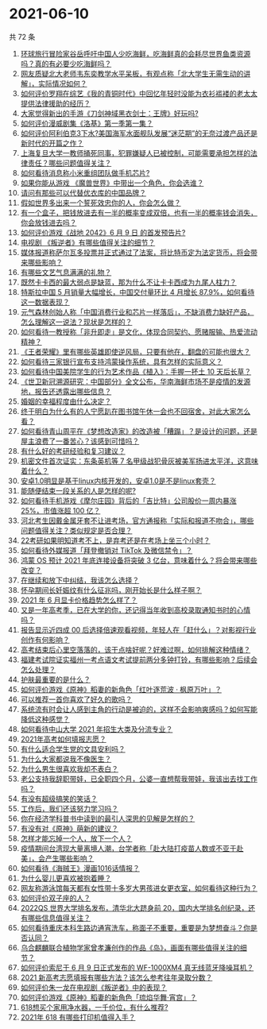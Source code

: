 # 2021-06-10

共 72 条

<!-- BEGIN -->
<!-- 最后更新时间 Thu Jun 10 2021 10:05:51 GMT+0800 (China Standard Time) -->

1. [环球旅行冒险家谷岳呼吁中国人少吃海鲜，吃海鲜真的会耗尽世界鱼类资源吗？真的有必要少吃海鲜吗？](https://www.zhihu.com/question/463886399)
2. [网友质疑北大老师韦东奕教学水平呆板，有观点称「北大学生无需生动的讲解」，实际情况如何？](https://www.zhihu.com/question/463589084)
3. [如何评价罗翔在综艺《我的青铜时代》中回忆年轻时没能为衣衫褴褛的老太太提供法律援助的经历？](https://www.zhihu.com/question/464013828)
4. [大家觉得新出的手游《刀剑神域黑衣剑士：王牌》好玩吗?](https://www.zhihu.com/question/464041915)
5. [如何评价漫威剧集《洛基》第一季第一集？](https://www.zhihu.com/question/464034803)
6. [如何评价阿利伯克3下水?美国海军水面舰队发展“迷茫期”的无奈过渡产品还是新时代的开篇之作？](https://www.zhihu.com/question/463924306)
7. [上海复旦大学一教师捅死同事，犯罪嫌疑人已被控制，可能需要承担怎样的法律责任？哪些问题值得关注？](https://www.zhihu.com/question/463773359)
8. [如何看待消息称小米重组团队做手机芯片?](https://www.zhihu.com/question/464043487)
9. [如果你能从游戏 《魔兽世界》中带出一个角色，你会选谁？](https://www.zhihu.com/question/462389624)
10. [请问有那些可以代替优衣库的中国品牌？](https://www.zhihu.com/question/451270885)
11. [假如世界多出来一个誓死效忠你的人，你会怎么做？](https://www.zhihu.com/question/462848357)
12. [有一个盒子，把钱放进去有一半的概率变成双倍，也有一半的概率钱会消失，你会放钱进去吗？](https://www.zhihu.com/question/463236177)
13. [如何评价游戏《战地 2042》6 月 9 日 的首发预告片?](https://www.zhihu.com/question/464165838)
14. [电视剧 《叛逆者》有哪些值得关注的细节？](https://www.zhihu.com/question/463726081)
15. [媒体报道称萨尔瓦多投票并正式通过了法案，将比特币定为法定货币，将会带来哪些影响？](https://www.zhihu.com/question/463566253)
16. [有哪些文艺气息满满的礼物？](https://www.zhihu.com/question/54909953)
17. [既然卡卡西的最大弱点是缺蓝，那为什么不让卡卡西成为九尾人柱力？](https://www.zhihu.com/question/459339714)
18. [特斯拉中国 5 月销量大幅增长，中国交付量环比 4 月增长
    87.9%，如何看待这一数据表现？](https://www.zhihu.com/question/463536427)
19. [元气森林创始人称「中国消费行业和芯片一样落后」，不缺消费力缺好产品，怎么理解这一说法？现状是怎样的？](https://www.zhihu.com/question/464022675)
20. [如何看待一教授称「非升即走」是文化，体现合同契约、愿赌服输、热爱流动精神？](https://www.zhihu.com/question/464057866)
21. [《王者荣耀》里有哪些英雄即使逆风局，只要有他在，翻盘的可能也很大？](https://www.zhihu.com/question/462971541)
22. [如何看待三家银行宣布支持鸿蒙操作系统，具有怎样的实际意义？](https://www.zhihu.com/question/463778303)
23. [如何看待中国美院学生的行为艺术作品《植入》：手握一抔土 10
    天后长草？](https://www.zhihu.com/question/463307719)
24. [《世卫新冠溯源研究：中国部分》全文公布，华南海鲜市场不是疫情的发源地，报告还透露出哪些信息？](https://www.zhihu.com/question/464006198)
25. [婚姻的幸福程度由什么决定？](https://www.zhihu.com/question/459300547)
26. [终于明白为什么有的人宁愿趴在图书馆午休一会也不回宿舍，对此大家怎么看？](https://www.zhihu.com/question/456455985)
27. [如何看待青山周平在《梦想改造家》的改造被「糟蹋」？是设计的问题，还是屋主浪费了一番苦心？该感到可惜吗？](https://www.zhihu.com/question/462730740)
28. [有什么好的考研经验和复习建议？](https://www.zhihu.com/question/281957516)
29. [机密文件首次证实：东条英机等 7
    名甲级战犯骨灰被美军扬进太平洋，这意味着什么？](https://www.zhihu.com/question/463707211)
30. [安卓1.0明显是基于linux内核开发的，安卓1.0是不是linux套壳？](https://www.zhihu.com/question/463995705)
31. [能随便结束一段关系的人是怎样的呢?](https://www.zhihu.com/question/463377855)
32. [如何看待手机游戏《摩尔庄园》背后的「吉比特」公司股价一周内暴涨 25%，市值涨超 100
    亿？](https://www.zhihu.com/question/463704962)
33. [河北考生因戴金属牙套不让进考场，官方通报称「实际和报道不吻合」，哪些问题值得关注？类似规定是否合理？](https://www.zhihu.com/question/463806366)
34. [22考研如果明知道考不上，是弃考还是在考场上坐三个小时？](https://www.zhihu.com/question/463857051)
35. [如何看待外媒报道「拜登撤销对 TikTok 及微信禁令」？](https://www.zhihu.com/question/464157297)
36. [鸿蒙 OS 预计 2021 年底连接设备将突破 3
    亿台，意味着什么？将会带来哪些改变？](https://www.zhihu.com/question/463834577)
37. [在继续和放下中纠结，我该怎么选择？](https://www.zhihu.com/question/463424165)
38. [怀孕期间长妊娠纹有什么征兆吗，刚开始长是什么样子啊？](https://www.zhihu.com/question/309491806)
39. [2021 年 6 月显卡价格趋势怎么样了？](https://www.zhihu.com/question/462608710)
40. [又是一年高考季，已在大学的你，还记得当年收到高校录取通知书时的心情吗？](https://www.zhihu.com/question/461328713)
41. [报告显示近四成 00
    后选择倍速观看视频，年轻人在「赶什么」？对影视行业创作有何影响？](https://www.zhihu.com/question/464019954)
42. [高考结束后心里空落落的，该干点啥好呢？好难过啊，如何排解这种情绪？](https://www.zhihu.com/question/463903480)
43. [福建考试院证实福州一考点语文考试提前两分多钟打铃，有哪些影响？后续会怎么处理？](https://www.zhihu.com/question/463943012)
44. [护肤最重要的是什么？](https://www.zhihu.com/question/428147299)
45. [如何评价游戏《原神》稻妻的新角色「红叶逐荒波 · 枫原万叶」？](https://www.zhihu.com/question/463721255)
46. [可以推荐一首你喜欢了好久的歌吗？](https://www.zhihu.com/question/461209882)
47. [系统流有时会让人感到主角的行动是被迫的，这样不会影响爽感吗？如何写能降低这种感觉？](https://www.zhihu.com/question/463918537)
48. [如何看待中山大学 2021 年招生大类及分流专业？](https://www.zhihu.com/question/463925066)
49. [2021年高考如何填报志愿？](https://www.zhihu.com/question/457946106)
50. [有什么适合学生党的文具安利吗？](https://www.zhihu.com/question/368136906)
51. [为什么大家都说我不像医生？](https://www.zhihu.com/question/463550139)
52. [为什么男生很喜欢我却不表白？](https://www.zhihu.com/question/463798880)
53. [老公支持我辞职带娃，已全职四个月，公婆一直想帮我带娃，我该出去找工作吗？](https://www.zhihu.com/question/429050361)
54. [有没有超级搞笑的笑话？](https://www.zhihu.com/question/458404795)
55. [工作后，我们还该努力学习吗？](https://www.zhihu.com/question/463179609)
56. [你在经济学科普书中读到的最引人深思的见解是怎样的？](https://www.zhihu.com/question/456001371)
57. [有没有对《原神》萌新的建议？](https://www.zhihu.com/question/433204646)
58. [怎样才能忘掉一个人，放下一个人？](https://www.zhihu.com/question/431715988)
59. [疫情期间台湾现大量离境人潮，台学者称「赴大陆打疫苗人数或不亚于赴美」，会产生哪些影响？](https://www.zhihu.com/question/463915254)
60. [如何看待《海贼王》漫画1016话情报？](https://www.zhihu.com/question/464027691)
61. [为什么婴儿更喜欢被抱着睡？](https://www.zhihu.com/question/454465321)
62. [网友称游泳馆每天都有女性带十多岁大男孩进女更衣室，如何看待这种行为？](https://www.zhihu.com/question/463887838)
63. [如何评价双子座的人？](https://www.zhihu.com/question/386252037)
64. [2022QS 世界大学排名发布，清华北大跻身前
    20，国内大学排名创纪录，还有哪些信息值得关注？](https://www.zhihu.com/question/463988313)
65. [如何看待重庆本科生路边通宵洗车，称面子不重要，重要是为梦想奋斗？你是否认同？](https://www.zhihu.com/question/463828183)
66. [乌合麒麟联合植物学家曾孝濂创作的作品《岛》，画面有哪些值得关注的细节？](https://www.zhihu.com/question/463946010)
67. [如何评价索尼于 6 月 9 日正式发布的 WF-1000XM4
    真无线蓝牙降噪耳机？](https://www.zhihu.com/question/463984969)
68. [2021 新高考志愿填报有哪些方法？该怎么参考往年录取分数？](https://www.zhihu.com/question/431604213)
69. [如何评价朱一龙在电视剧《叛逆者》中的表现？](https://www.zhihu.com/question/388819632)
70. [如何评价游戏《原神》稻妻的新角色「琉焰华舞·宵宫」？](https://www.zhihu.com/question/463720589)
71. [618想买个家用净水器，一千价位，有什么推荐?](https://www.zhihu.com/question/456644378)
72. [2021年 618 有哪些打印机值得入手？](https://www.zhihu.com/question/457255518)

<!-- END -->
